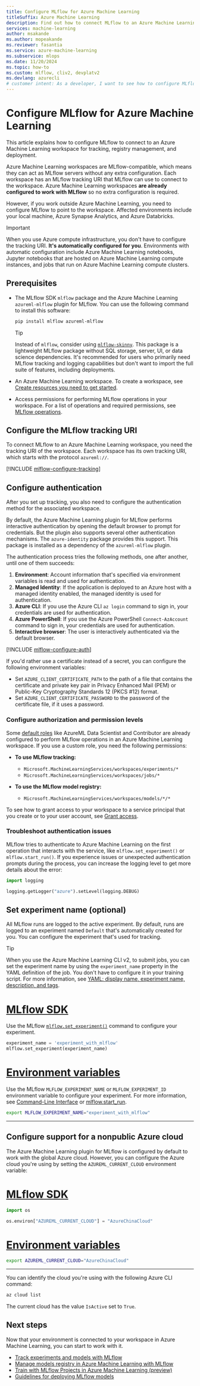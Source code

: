 ```yaml
---
title: Configure MLflow for Azure Machine Learning
titleSuffix: Azure Machine Learning
description: Find out how to connect MLflow to an Azure Machine Learning workspace to log metrics, track artifacts, and deploy models.
services: machine-learning
author: msakande
ms.author: mopeakande
ms.reviewer: fasantia
ms.service: azure-machine-learning
ms.subservice: mlops
ms.date: 11/20/2024
ms.topic: how-to
ms.custom: mlflow, cliv2, devplatv2
ms.devlang: azurecli
# customer intent: As a developer, I want to see how to configure MLflow so that I can run MLflow training routines in Azure Machine Learning.
---
```


# Configure MLflow for Azure Machine Learning

This article explains how to configure MLflow to connect to an Azure Machine Learning workspace for tracking, registry management, and deployment.

Azure Machine Learning workspaces are MLflow-compatible, which means they can act as MLflow servers without any extra configuration. Each workspace has an MLflow tracking URI that MLflow can use to connect to the workspace. Azure Machine Learning workspaces **are already configured to work with MLflow** so no extra configuration is required.

However, if you work outside Azure Machine Learning, you need to configure MLflow to point to the workspace. Affected environments include your local machine, Azure Synapse Analytics, and Azure Databricks.

> [!IMPORTANT]
> When you use Azure compute infrastructure, you don't have to configure the tracking URI. **It's automatically configured for you**. Environments with automatic configuration include Azure Machine Learning notebooks, Jupyter notebooks that are hosted on Azure Machine Learning compute instances, and jobs that run on Azure Machine Learning compute clusters.

## Prerequisites

- The MLflow SDK `mlflow` package and the Azure Machine Learning `azureml-mlflow` plugin for MLflow. You can use the following command to install this software:

  ```bash
  pip install mlflow azureml-mlflow
  ```

  > [!TIP]
  > Instead of `mlflow`, consider using [`mlflow-skinny`](https://github.com/mlflow/mlflow/blob/master/README_SKINNY.rst). This package is a lightweight MLflow package without SQL storage, server, UI, or data science dependencies. It's recommended for users who primarily need MLflow tracking and logging capabilities but don't want to import the full suite of features, including deployments.

- An Azure Machine Learning workspace. To create a workspace, see [Create resources you need to get started](quickstart-create-resources.md).

- Access permissions for performing MLflow operations in your workspace. For a list of operations and required permissions, see [MLflow operations](how-to-assign-roles.md#mlflow-operations).

## Configure the MLflow tracking URI

To connect MLflow to an Azure Machine Learning workspace, you need the tracking URI of the workspace. Each workspace has its own tracking URI, which starts with the protocol `azureml://`.

[!INCLUDE [mlflow-configure-tracking](includes/machine-learning-mlflow-configure-tracking.md)]

## Configure authentication

After you set up tracking, you also need to configure the authentication method for the associated workspace.

By default, the Azure Machine Learning plugin for MLflow performs interactive authentication by opening the default browser to prompt for credentials. But the plugin also supports several other authentication mechanisms. The `azure-identity` package provides this support. This package is installed as a dependency of the `azureml-mlflow` plugin.

The authentication process tries the following methods, one after another, until one of them succeeds:

1. **Environment**: Account information that's specified via environment variables is read and used for authentication.
1. **Managed Identity**: If the application is deployed to an Azure host with a managed identity enabled, the managed identity is used for authentication.
1. **Azure CLI**: If you use the Azure CLI `az login` command to sign in, your credentials are used for authentication.
1. **Azure PowerShell**: If you use the Azure PowerShell `Connect-AzAccount` command to sign in, your credentials are used for authentication.
1. **Interactive browser**: The user is interactively authenticated via the default browser.

[!INCLUDE [mlflow-configure-auth](includes/machine-learning-mlflow-configure-auth.md)]

If you'd rather use a certificate instead of a secret, you can configure the following environment variables:

- Set `AZURE_CLIENT_CERTIFICATE_PATH` to the path of a file that contains the certificate and private key pair in Privacy Enhanced Mail (PEM) or Public-Key Cryptography Standards 12 (PKCS #12) format.
- Set `AZURE_CLIENT_CERTIFICATE_PASSWORD` to the password of the certificate file, if it uses a password.

### Configure authorization and permission levels

Some [default roles](how-to-assign-roles.md#default-roles) like AzureML Data Scientist and Contributor are already configured to perform MLflow operations in an Azure Machine Learning workspace. If you use a custom role, you need the following permissions:

- **To use MLflow tracking:**
  - `Microsoft.MachineLearningServices/workspaces/experiments/*`
  - `Microsoft.MachineLearningServices/workspaces/jobs/*`

- **To use the MLflow model registry:**
  - `Microsoft.MachineLearningServices/workspaces/models/*/*`

To see how to grant access to your workspace to a service principal that you create or to your user account, see [Grant access](/azure/role-based-access-control/quickstart-assign-role-user-portal#grant-access).

### Troubleshoot authentication issues

MLflow tries to authenticate to Azure Machine Learning on the first operation that interacts with the service, like `mlflow.set_experiment()` or `mlflow.start_run()`. If you experience issues or unexpected authentication prompts during the process, you can increase the logging level to get more details about the error:

```python
import logging

logging.getLogger("azure").setLevel(logging.DEBUG)
```

## Set experiment name (optional)

All MLflow runs are logged to the active experiment. By default, runs are logged to an experiment named `Default` that's automatically created for you. You can configure the experiment that's used for tracking.

> [!TIP]
>
> When you use the Azure Machine Learning CLI v2, to submit jobs, you can set the experiment name by using the `experiment_name` property in the YAML definition of the job. You don't have to configure it in your training script. For more information, see [YAML: display name, experiment name, description, and tags](reference-yaml-job-command.md#yaml-display-name-experiment-name-description-and-tags).


# [MLflow SDK](#tab/mlflow)

Use the MLflow [`mlflow.set_experiment()`](https://mlflow.org/docs/latest/python_api/mlflow.html#mlflow.set_experiment) command to configure your experiment.
    
```python
experiment_name = 'experiment_with_mlflow'
mlflow.set_experiment(experiment_name)
```

# [Environment variables](#tab/environ)

Use the MLflow `MLFLOW_EXPERIMENT_NAME` or `MLFLOW_EXPERIMENT_ID` environment variable to configure your experiment. For more information, see [Command-Line Interface](https://mlflow.org/docs/latest/cli.html) or [mlflow.start_run](https://mlflow.org/docs/latest/python_api/mlflow.html#mlflow.start_run).

```bash
export MLFLOW_EXPERIMENT_NAME="experiment_with_mlflow"
```

---

## Configure support for a nonpublic Azure cloud

The Azure Machine Learning plugin for MLflow is configured by default to work with the global Azure cloud. However, you can configure the Azure cloud you're using by setting the `AZUREML_CURRENT_CLOUD` environment variable:

# [MLflow SDK](#tab/mlflow)

```python
import os

os.environ["AZUREML_CURRENT_CLOUD"] = "AzureChinaCloud"
```

# [Environment variables](#tab/environ)

```bash
export AZUREML_CURRENT_CLOUD="AzureChinaCloud"
```

---

You can identify the cloud you're using with the following Azure CLI command:

```bash
az cloud list
```

The current cloud has the value `IsActive` set to `True`.

## Next steps

Now that your environment is connected to your workspace in Azure Machine Learning, you can start to work with it.

- [Track experiments and models with MLflow](how-to-use-mlflow-cli-runs.md)
- [Manage models registry in Azure Machine Learning with MLflow](how-to-manage-models-mlflow.md)
- [Train with MLflow Projects in Azure Machine Learning (preview)](how-to-train-mlflow-projects.md)
- [Guidelines for deploying MLflow models](how-to-deploy-mlflow-models.md)
